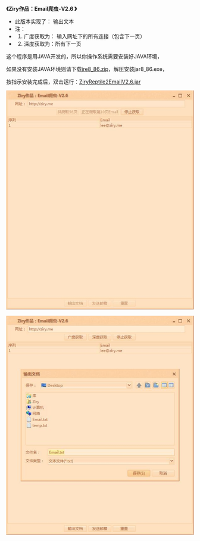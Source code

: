  **《Ziry作品：Email爬虫-V2.6 》** 

 * 此版本实现了： 输出文本
 * 注：
 * 1. 广度获取为： 输入网址下的所有连接（包含下一页）
 * 2. 深度获取为：所有下一页

这个程序是用JAVA开发的，所以你操作系统需要安装好JAVA环境，

如果没有安装JAVA环境则请下载[jre8_86.zip](http://pan.baidu.com/s/1eSLs1Ku)，解压安装jar8_86.exe，

按指示安装完成后，双击运行：[ZiryReptile2EmailV2.6.jar](https://raw.githubusercontent.com/ZiryLee/ZiryReptile2Email/master/jar/ZiryReptile2EmailV2.6.jar)

![输入图片说明](https://github.com/ZiryLee/ZiryReptile2Email/blob/master/show1.jpg "在这里输入图片标题")

![输入图片说明](https://github.com/ZiryLee/ZiryReptile2Email/blob/master/show2.jpg "在这里输入图片标题")
